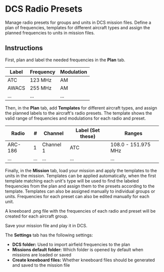 # DCS Radio Presets

Manage radio presets for groups and units in DCS mission files. Define a plan of frequencies, templates for different aircraft types and assign the planned frequencies to units in mission files.

## Instructions

First, plan and label the needed frequencies in the **Plan** tab.

| Label | Frequency | Modulation |
|-------|-----------|------------|
| ATC   | 123 MHz   | AM         |
| AWACS | 255 MHz   | AM         |
| ...   | ...       | ...        |

Then, in the **Plan** tab, add **Templates** for different aircraft types, and assign
the planned labels to the aircraft's radio presets. The template shows the valid 
range of frequencies and modulations for each radio and preset. 

| Radio   | #     | Channel   | Label (Set these) | Ranges              |
|---------|-------|-----------|-------------------|---------------------|
| ARC-186 | 1     | Channel 1 | ATC               | 108.0 - 151.975 MHz |
| ...     | ...   | ...       | ...               | ...                 |

Finally, in the **Mission** tab, load your mission and apply the templates to the units
in the mission. Templates can be applied automatically, when the first template matching
each unit's type will be used to find the labeled frequencies from the plan and assign them
to the presets according to the template. Templates can also be assigned manually to individual
groups or units. Frequencies for each preset can also be edited manually for each unit.

A kneeboard .png file with the frequencies of each radio and preset will be created for each aircraft group.

Save your mission file and play it in DCS.

The **Settings** tab has the following settings:
* **DCS folder:** Used to import airfield frequencies to the plan
* **Missions default folder:** Which folder is opened by default when missions are loaded or saved
* **Create kneeboard files:** Whether kneeboard files should be generated and saved to the mission file 